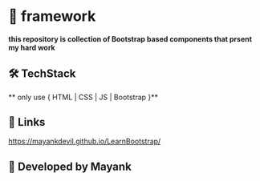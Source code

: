 # 🚀 framework

#### this repository is collection of Bootstrap based components that prsent my hard work

## 🛠 TechStack

** only use { HTML | CSS | JS | Bootstrap }**

## 🔗 Links

https://mayankdevil.github.io/LearnBootstrap/ 

## 🧠 Developed by Mayank
